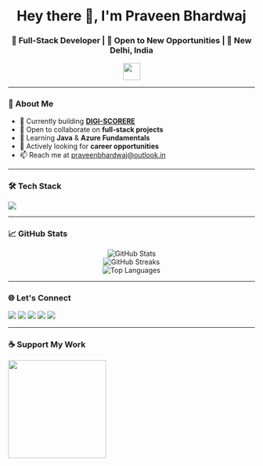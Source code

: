 <h1 align="center">Hey there 👋, I'm Praveen Bhardwaj</h1>
<h3 align="center">🚀 Full-Stack Developer | 💼 Open to New Opportunities | 📍 New Delhi, India</h3>

<p align="center">
  <img src="https://media.giphy.com/media/hvRJCLFzcasrR4ia7z/giphy.gif" width="35" />
</p>

---

### 🌟 About Me

- 🔭 Currently building **[DIGI-SCORERE](#)**  
- 💼 Open to collaborate on **full-stack projects**  
- 🧠 Learning **Java** & **Azure Fundamentals**  
- 🎯 Actively looking for **career opportunities**  
- 📫 Reach me at [praveenbhardwaj@outlook.in](mailto:praveenbhardwaj@outlook.in)

---

### 🛠️ Tech Stack

<p align="left">
  <img src="https://skillicons.dev/icons?i=java,js,ts,react,nextjs,nodejs,express,mongodb,mysql,html,css,sass,tailwind,bootstrap,jquery,django,azure,photoshop,vscode,git,github" />
</p>

---

### 📈 GitHub Stats

<p align="center">
  <img src="https://github-readme-stats.vercel.app/api?username=praveenbhardwaj&show_icons=true&theme=radical" alt="GitHub Stats" />
  <br />
  <img src="https://streak-stats.demolab.com?user=praveenbhardwaj&theme=radical" alt="GitHub Streaks" />
  <br />
  <img src="https://github-readme-stats.vercel.app/api/top-langs/?username=praveenbhardwaj&layout=compact&theme=radical" alt="Top Languages" />
</p>

---

### 🌐 Let's Connect

<p align="left">
  <a href="https://www.linkedin.com/in/praveenkbhardwaj"><img src="https://img.shields.io/badge/LinkedIn-blue?style=for-the-badge&logo=linkedin" /></a>
  <a href="mailto:praveenbhardwaj@outlook.in"><img src="https://img.shields.io/badge/Email-D14836?style=for-the-badge&logo=gmail&logoColor=white" /></a>
  <a href="https://twitter.com/praveenbhardwaz"><img src="https://img.shields.io/badge/Twitter-1DA1F2?style=for-the-badge&logo=twitter&logoColor=white" /></a>
  <a href="https://praveenbhardwaj.hashnode.dev"><img src="https://img.shields.io/badge/Blog-Hashnode-blue?style=for-the-badge&logo=hashnode" /></a>
  <a href="https://www.instagram.com/praveen.bhardwaj"><img src="https://img.shields.io/badge/Instagram-E4405F?style=for-the-badge&logo=instagram&logoColor=white" /></a>
</p>

---

### ☕ Support My Work

<p>
  <a href="https://www.buymeacoffee.com/praveenbhardwaj" target="_blank">
    <img src="https://cdn.buymeacoffee.com/buttons/v2/default-yellow.png" width="200" />
  </a>
</p>
